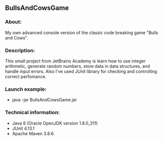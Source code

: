 ## BullsAndCowsGame
### About:
My own advanced console version of the classic code breaking game "Bulls and Cows".
### Description:
This small project from JetBrains Academy is learn how to use integer arithmetic, generate 
random numbers, store data in data structures, and handle input errors. Also I've used JUnit 
library for checking and controlling correct perfomance.
### Launch example:
* java -jar BullsAndCowsGame.jar
### Technical information:
* Java 8 (Oracle OpenJDK version 1.8.0_311)
* JUnit 4.13.1
* Apache Maven 3.8.6.
